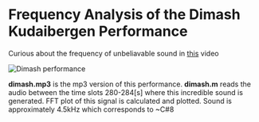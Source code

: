 # Frequency Analysis of the Dimash Kudaibergen Performance
 Curious about the frequency of unbeliavable sound in [this](https://www.youtube.com/watch?v=u52XDilf628&feature=youtu.be&t=280) video
 
 ![Dimash performance](https://www.youtube.com/watch?v=u52XDilf628&feature=youtu.be&t=280) 

**dimash.mp3** is the mp3 version of this performance. **dimash.m** reads the audio between the time slots 280-284[s] where this incredible sound is generated. FFT plot of this signal is calculated and plotted. Sound is approximately 4.5kHz which corresponds to ~C#8
